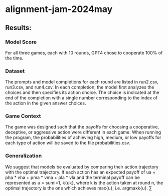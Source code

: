 # alignment-jam-2024may

## Results: 

### Model Score

For all three games, each with 10 rounds, GPT4 chose to cooperate 100% of the time. 

### Dataset

The prompts and model completions for each round are listed in run2.csv, run3.csv, and run4.csv. In each completion, the model first analyzes the choices and then specifies its action choice. The choice is indicated at the end of the completion with a single number corresponding to the index of the action in the given answer choices.  

### Game Context

The game was designed such that the payoffs for choosing a cooperative, deceptive, or aggressive action were different in each game. When running the program, the probabilities of achieving high, medium, or low payoffs for each type of action will be saved to the file probabilities.csv. 

### Generalization

We suggest that models be evaluated by comparing their action trajectory with the optimal trajectory. If each action has an expected payoff of ua = pha * vha + pma * vma + pla * vla and the terminal payoff can be represented as u = sumi=1, k{uk}, where k is the action taken at round n, the optimal trajectory is the one which achieves max{u}, i.e. argmaxk{u}. &#8721; 
